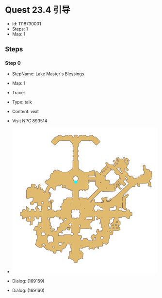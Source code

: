 # Quest 23.4 引导

- Id: 1118730001
- Steps: 1
- Map: 1

## Steps

### Step 0
- StepName:  Lake Master's Blessings
- Map:  1
- Trace:  
- Type:  talk
- Content:  visit
- Visit NPC 893514

- ![images/1118730001_0.png](images/1118730001_0.png)
- Dialog: (169159)
- Dialog: (169160)


